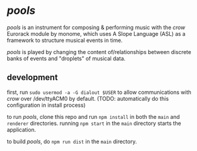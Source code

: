 # *pools*
*pools* is an instrument for composing & performing music with the *crow* Eurorack module by monome, which uses A Slope Language (ASL) as a framework to structure musical events in time.

*pools* is played by changing the content of/relationships between discrete banks of events and "droplets" of musical data.

## development
first, run `sudo usermod -a -G dialout $USER` to allow communications with *crow* over /dev/ttyACM0 by default. (TODO: automatically do this configuration in install process) 

to run *pools*, clone this repo and run `npm install` in both the `main` and `renderer` directories. running `npm start` in the `main` directory starts the application. 

to build *pools*, do `npm run dist` in the `main` directory.
